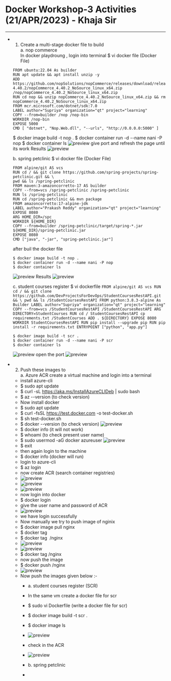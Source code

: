# Docker Workshop-3 Activities (21/APR/2023) - Khaja Sir   
------------------------------------------------------------------------ 

* 1. Create a multi-stage docker file to build  
    a. nop commerce  
  In docker playdroung , login into terminal
  $ vi docker file
  (Docker File)
    ```
    FROM ubuntu:22.04 As builder
    RUN apt update && apt install unzip -y
    ADD https://github.com/nopSolutions/nopCommerce/releases/download/release-4.40.2/nopCommerce_4.40.2_NoSource_linux_x64.zip /nop/nopCommerce_4.40.2_NoSource_linux_x64.zip
    RUN cd nop && unzip nopCommerce_4.40.2_NoSource_linux_x64.zip && rm nopCommerce_4.40.2_NoSource_linux_x64.zip
    FROM mcr.microsoft.com/dotnet/sdk:7.0
    LABEL author="Supriya" organization="qt" project="learning"
    COPY --from=builder /nop /nop-bin
    WORKDIR /nop-bin
    EXPOSE 5000
    CMD [ "dotnet", "Nop.Web.dll", "--urls", "http://0.0.0.0:5000" ]
    ```
    $ docker image build -t nop .
    $ docker container run -d --name nani -P nop
    $ docker container ls
    ![preview](images/dockerimage45.jpg)
    give port and refresh the page until its work
    Results
    ![preview](images/dockerimage44.jpg)

  b. spring petclinic 
  $ vi docker file
  (Docker File)
    ```
    FROM alpine/git AS vcs
    RUN cd / && git clone https://github.com/spring-projects/spring-petclinic.git && \
    pwd && ls /spring-petclinic
    FROM maven:3-amazoncorretto-17 AS builder
    COPY --from=vcs /spring-petclinic /spring-petclinic
    RUN ls /spring-petclinic
    RUN cd /spring-petclinic && mvn package
    FROM amazoncorretto:17-alpine-jdk
    LABEL author="Prakash Reddy" organization="qt" project="learning"
    EXPOSE 8080
    ARG HOME_DIR=/spc
    WORKDIR ${HOME_DIR}
    COPY --from=builder /spring-petclinic/target/spring-*.jar ${HOME_DIR}/spring-petclinic.jar
    EXPOSE 8080
    CMD ["java", "-jar", "spring-petclinic.jar"]
    ```
    after buil the docker file 
    ```
    $ docker image build -t nop .
    $ docker container run -d --name nani -P nop
    $ docker container ls
    ```
    ![preview](images/dockerimage47.jpg)
    Results
    ![preview](images/dockerimage46.jpg)

    c. student courses register
      $ vi dockerfile
      ```
      FROM alpine/git AS vcs
      RUN cd / && git clone https://github.com/DevProjectsForDevOps/StudentCoursesRestAPI.git && \
      pwd && ls /StudentCoursesRestAPI
      FROM python:3.8.3-alpine As Builder
      LABEL author="Supriya" organization="qt" project="learning"
      COPY --from=vcs /StudentCoursesRestAPI /StudentCoursesRestAPI
      ARG DIRECTORY=StudentCourses
      RUN cd / StudentCoursesRestAPI cp requirements.txt /StudentCourses
      ADD . ${DIRECTORY}
      EXPOSE 8080
      WORKDIR StudentCoursesRestAPI
      RUN pip install --upgrade pip
      RUN pip install -r requirements.txt
      ENTRYPOINT ["python", "app.py"]
      ```
    ```
    $ docker image build -t scr .
    $ docker container run -d --name nani -P scr
    $ docker container ls
    ```
    ![preview](images/dockerimage48.jpg)
    open the port 
    ![preview](images/dockerimage49.jpg)
* 2. Push these images to  
      a. Azure ACR
      create a virtual machine and login into a terminal
    * install azure-cli
     * $ sudo apt update
     * $ curl -sL https://aka.ms/InstallAzureCLIDeb | sudo bash
    * $ az --version    (to check version)
    * Now install docker 
    *  $ sudo apt update
    *  $ curl -fsSL https://test.docker.com -o test-docker.sh
    *  $ sh test-docker.sh
    *  $ docker --version (to check version)
      ![preview](images/dockerimage1.jpg)
    * $ docker info     (it will not work)
    * $ whoami  (to check present user name)
    * $ sudo usermod -aG docker azureuser
      ![preview](images/dockerimage2.jpg)
    *  $ exit
    * then again login to the machine
    *  $ docker info (docker will run)
    *  login to azure-cli
    *  $ az login
    *  now create ACR (search container registries)
    *  ![preview](images/dockerimage50.jpg)
    *  ![preview](images/dockerimage51.jpg)
    *  ![preview](images/dockerimage52.jpg)
    *  now login into docker 
    *  $ docker login <loginservername>
    *  give the user name and password of ACR
    *  ![preview](images/dockerimage53.jpg)
    *  we have login successfully
    *  Now manually we try to push image of nginix
    *  $ docker image pull nginx
    *  $ docker tag <image id> <ACR username>
    *  $ docker tag <image id> <ACR username>/nginx
    *  ![preview](images/dockerimage54.jpg)
    *  ![preview](images/dockerimage55.jpg)
    *  $ docker tag <ACR loginuser>/nginx
    *  now push the image
    *  $ docker push <ACR username>/nginx
    *  ![preview](images/dockerimage57.jpg)
    * Now push the images given below :-
       *  a. student courses register (SCR)
       *  In the same vm create a docker file for scr
       *  $ sudo vi Dockerfile  (write a docker file for scr)
       *  $ docker image build -t scr .
       *  $ docker image ls
       *  ![preview](images/dockerimage58.jpg)
       *  check in the ACR 
       *  ![preview](images/dockerimage56.jpg)

       * b. spring petclinic
       * 
   



   






